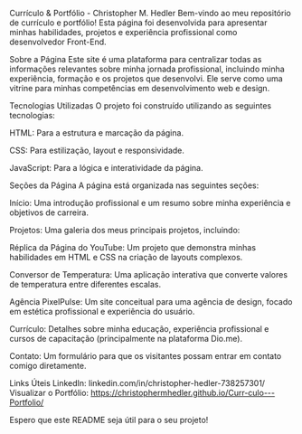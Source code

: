 Currículo & Portfólio - Christopher M. Hedler
Bem-vindo ao meu repositório de currículo e portfólio! Esta página foi desenvolvida para apresentar minhas habilidades, projetos e experiência profissional como desenvolvedor Front-End.

Sobre a Página
Este site é uma plataforma para centralizar todas as informações relevantes sobre minha jornada profissional, incluindo minha experiência, formação e os projetos que desenvolvi. Ele serve como uma vitrine para minhas competências em desenvolvimento web e design.

Tecnologias Utilizadas
O projeto foi construído utilizando as seguintes tecnologias:

HTML: Para a estrutura e marcação da página.

CSS: Para estilização, layout e responsividade.

JavaScript: Para a lógica e interatividade da página.

Seções da Página
A página está organizada nas seguintes seções:

Início: Uma introdução profissional e um resumo sobre minha experiência e objetivos de carreira.

Projetos: Uma galeria dos meus principais projetos, incluindo:

Réplica da Página do YouTube: Um projeto que demonstra minhas habilidades em HTML e CSS na criação de layouts complexos.

Conversor de Temperatura: Uma aplicação interativa que converte valores de temperatura entre diferentes escalas.

Agência PixelPulse: Um site conceitual para uma agência de design, focado em estética profissional e experiência do usuário.

Currículo: Detalhes sobre minha educação, experiência profissional e cursos de capacitação (principalmente na plataforma Dio.me).

Contato: Um formulário para que os visitantes possam entrar em contato comigo diretamente.

Links Úteis
LinkedIn: linkedin.com/in/christopher-hedler-738257301/
Visualizar o Portfólio: https://christophermhedler.github.io/Curr-culo---Portfolio/

Espero que este README seja útil para o seu projeto!
